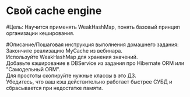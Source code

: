 # Свой cache engine

#Цель:
Научится применять WeakHashMap,
понять базовый принцип организации кеширования.

#Описание/Пошаговая инструкция выполнения домашнего задания:
Закончите реализацию MyCache из вебинара.</br>
Используйте WeakHashMap для хранения значений.</br>
Добавьте кэширование в DBService из задания про Hibernate ORM или "Самодельный ORM".</br>
Для простоты скопируйте нужные классы в это ДЗ.</br>
Убедитесь, что ваш кэш действительно работает быстрее СУБД и сбрасывается при недостатке памяти.</br>